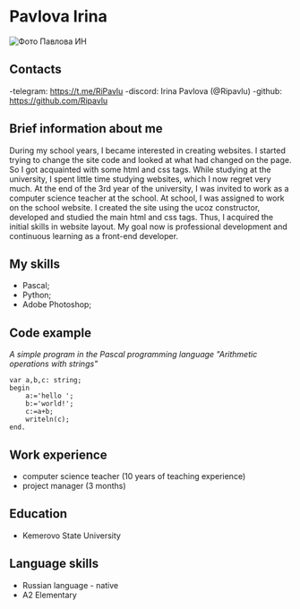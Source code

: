 # Pavlova Irina 
![Фото Павлова ИН](https://cdn4.telegram-cdn.org/file/TJq_2lfLUiElSAV695kEGAC0hVYye77IoksLjzis1ixLNaynXXTmrwdY-4wc5klBK9-0E4kf1EOym4mQcLiIYXXZXAyB1BisLTeZnZOdEPuxrxxicLa5rXg2j42se8bOSp6qpfIedonDJwMmcdiQ98GIDTcUpxnh3IYCn8q-jGXyEiBblFEsRCnhYsdAKNND2srnBYRsvnOr2sKZFtE9QGSqgJXT_8m-qcpsgCdJe7mQBwf5nMSILaWe068eKI84_NuZIdod8R8IV6jlDPUfctv_gGEozEAuQwo-cH7d14YLLiI1CW7kuW1ioOGLhHsNwFa5np3uV1TGUxTJjTamqA.jpg)
## Contacts
-telegram: https://t.me/RiPavlu
-discord: Irina Pavlova (@Ripavlu)
-github: https://github.com/Ripavlu

## Brief information about me
During my school years, I became interested in creating websites. I started trying to change the site code and looked at what had changed on the page. So I got acquainted with some html and css tags. While studying at the university, I spent little time studying websites, which I now regret very much.
At the end of the 3rd year of the university, I was invited to work as a computer science teacher at the school. At school, I was assigned to work on the school website. I created the site using the ucoz constructor, developed and studied the main html and css tags. Thus, I acquired the initial skills in website layout. My goal now is professional development and continuous learning as a front-end developer.

## My skills
- Pascal;
- Python;
- Adobe Photoshop;
 
## Code example
_A simple program in the Pascal programming language "Arithmetic operations with strings"_
```
var a,b,c: string;
begin 
    a:='hello ';
    b:='world!';
    c:=a+b;
    writeln(c);
end.
```
## Work experience
- computer science teacher (10 years of teaching experience)
- project manager (3 months)

## Education
- Kemerovo State University

## Language skills
- Russian language - native
- A2 Elementary
